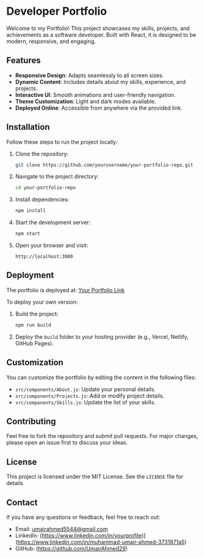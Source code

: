 # Developer Portfolio

Welcome to my Portfolio! This project showcases my skills, projects, and achievements as a software developer. Built with React, it is designed to be modern, responsive, and engaging.

## Features

- **Responsive Design**: Adapts seamlessly to all screen sizes.
- **Dynamic Content**: Includes details about my skills, experience, and projects.
- **Interactive UI**: Smooth animations and user-friendly navigation.
- **Theme Customization**: Light and dark modes available.
- **Deployed Online**: Accessible from anywhere via the provided link.

## Installation

Follow these steps to run the project locally:

1. Clone the repository:

   ```bash
   git clone https://github.com/yourusername/your-portfolio-repo.git
   ```

2. Navigate to the project directory:

   ```bash
   cd your-portfolio-repo
   ```

3. Install dependencies:

   ```bash
   npm install
   ```

4. Start the development server:

   ```bash
   npm start
   ```

5. Open your browser and visit:

   ```
   http://localhost:3000
   ```

## Deployment

The portfolio is deployed at: [Your Portfolio Link](https://your-portfolio-link.com)

To deploy your own version:

1. Build the project:

   ```bash
   npm run build
   ```

2. Deploy the `build` folder to your hosting provider (e.g., Vercel, Netlify, GitHub Pages).

## Customization

You can customize the portfolio by editing the content in the following files:

- `src/components/About.js`: Update your personal details.
- `src/components/Projects.js`: Add or modify project details.
- `src/components/Skills.js`: Update the list of your skills.

## Contributing

Feel free to fork the repository and submit pull requests. For major changes, please open an issue first to discuss your ideas.

## License

This project is licensed under the MIT License. See the `LICENSE` file for details.

## Contact

If you have any questions or feedback, feel free to reach out:

- Email: umairahmed5544@gmail.com
- LinkedIn: (https://www.linkedin.com/in/yourprofile)](https://www.linkedin.com/in/muhammad-umair-ahmed-3731871a5)
- GitHub: (https://github.com/UmairAhmed29)
